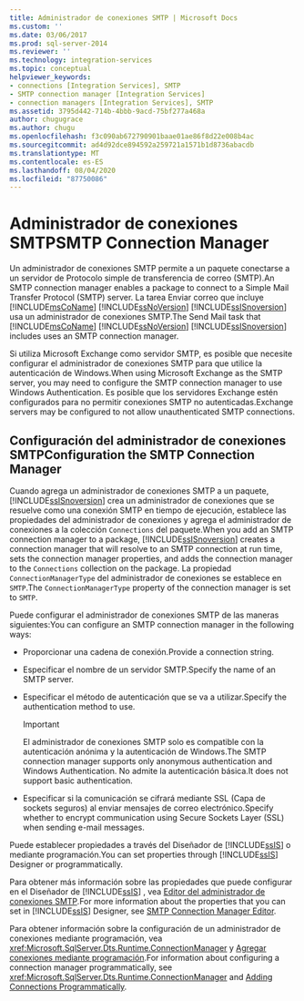 ```yaml
---
title: Administrador de conexiones SMTP | Microsoft Docs
ms.custom: ''
ms.date: 03/06/2017
ms.prod: sql-server-2014
ms.reviewer: ''
ms.technology: integration-services
ms.topic: conceptual
helpviewer_keywords:
- connections [Integration Services], SMTP
- SMTP connection manager [Integration Services]
- connection managers [Integration Services], SMTP
ms.assetid: 3795d442-714b-4bbb-9acd-75bf277a468a
author: chugugrace
ms.author: chugu
ms.openlocfilehash: f3c090ab672790901baae01ae86f8d22e008b4ac
ms.sourcegitcommit: ad4d92dce894592a259721a1571b1d8736abacdb
ms.translationtype: MT
ms.contentlocale: es-ES
ms.lasthandoff: 08/04/2020
ms.locfileid: "87750086"
---
```

# <a name="smtp-connection-manager"></a><span data-ttu-id="5fdb6-102">Administrador de conexiones SMTP</span><span class="sxs-lookup"><span data-stu-id="5fdb6-102">SMTP Connection Manager</span></span>
  <span data-ttu-id="5fdb6-103">Un administrador de conexiones SMTP permite a un paquete conectarse a un servidor de Protocolo simple de transferencia de correo (SMTP).</span><span class="sxs-lookup"><span data-stu-id="5fdb6-103">An SMTP connection manager enables a package to connect to a Simple Mail Transfer Protocol (SMTP) server.</span></span> <span data-ttu-id="5fdb6-104">La tarea Enviar correo que incluye [!INCLUDE[msCoName](../../includes/msconame-md.md)] [!INCLUDE[ssNoVersion](../../includes/ssnoversion-md.md)] [!INCLUDE[ssISnoversion](../../includes/ssisnoversion-md.md)] usa un administrador de conexiones SMTP.</span><span class="sxs-lookup"><span data-stu-id="5fdb6-104">The Send Mail task that [!INCLUDE[msCoName](../../includes/msconame-md.md)] [!INCLUDE[ssNoVersion](../../includes/ssnoversion-md.md)] [!INCLUDE[ssISnoversion](../../includes/ssisnoversion-md.md)] includes uses an SMTP connection manager.</span></span>  
  
 <span data-ttu-id="5fdb6-105">Si utiliza Microsoft Exchange como servidor SMTP, es posible que necesite configurar el administrador de conexiones SMTP para que utilice la autenticación de Windows.</span><span class="sxs-lookup"><span data-stu-id="5fdb6-105">When using Microsoft Exchange as the SMTP server, you may need to configure the SMTP connection manager to use Windows Authentication.</span></span> <span data-ttu-id="5fdb6-106">Es posible que los servidores Exchange estén configurados para no permitir conexiones SMTP no autenticadas.</span><span class="sxs-lookup"><span data-stu-id="5fdb6-106">Exchange servers may be configured to not allow unauthenticated SMTP connections.</span></span>  
  
## <a name="configuration-the-smtp-connection-manager"></a><span data-ttu-id="5fdb6-107">Configuración del administrador de conexiones SMTP</span><span class="sxs-lookup"><span data-stu-id="5fdb6-107">Configuration the SMTP Connection Manager</span></span>  
 <span data-ttu-id="5fdb6-108">Cuando agrega un administrador de conexiones SMTP a un paquete, [!INCLUDE[ssISnoversion](../../includes/ssisnoversion-md.md)] crea un administrador de conexiones que se resuelve como una conexión SMTP en tiempo de ejecución, establece las propiedades del administrador de conexiones y agrega el administrador de conexiones a la colección `Connections` del paquete.</span><span class="sxs-lookup"><span data-stu-id="5fdb6-108">When you add an SMTP connection manager to a package, [!INCLUDE[ssISnoversion](../../includes/ssisnoversion-md.md)] creates a connection manager that will resolve to an SMTP connection at run time, sets the connection manager properties, and adds the connection manager to the `Connections` collection on the package.</span></span> <span data-ttu-id="5fdb6-109">La propiedad `ConnectionManagerType` del administrador de conexiones se establece en `SMTP`.</span><span class="sxs-lookup"><span data-stu-id="5fdb6-109">The `ConnectionManagerType` property of the connection manager is set to `SMTP`.</span></span>  
  
 <span data-ttu-id="5fdb6-110">Puede configurar el administrador de conexiones SMTP de las maneras siguientes:</span><span class="sxs-lookup"><span data-stu-id="5fdb6-110">You can configure an SMTP connection manager in the following ways:</span></span>  
  
-   <span data-ttu-id="5fdb6-111">Proporcionar una cadena de conexión.</span><span class="sxs-lookup"><span data-stu-id="5fdb6-111">Provide a connection string.</span></span>  
  
-   <span data-ttu-id="5fdb6-112">Especificar el nombre de un servidor SMTP.</span><span class="sxs-lookup"><span data-stu-id="5fdb6-112">Specify the name of an SMTP server.</span></span>  
  
-   <span data-ttu-id="5fdb6-113">Especificar el método de autenticación que se va a utilizar.</span><span class="sxs-lookup"><span data-stu-id="5fdb6-113">Specify the authentication method to use.</span></span>  
  
    > [!IMPORTANT]  
    >  <span data-ttu-id="5fdb6-114">El administrador de conexiones SMTP solo es compatible con la autenticación anónima y la autenticación de Windows.</span><span class="sxs-lookup"><span data-stu-id="5fdb6-114">The SMTP connection manager supports only anonymous authentication and Windows Authentication.</span></span> <span data-ttu-id="5fdb6-115">No admite la autenticación básica.</span><span class="sxs-lookup"><span data-stu-id="5fdb6-115">It does not support basic authentication.</span></span>  
  
-   <span data-ttu-id="5fdb6-116">Especificar si la comunicación se cifrará mediante SSL (Capa de sockets seguros) al enviar mensajes de correo electrónico.</span><span class="sxs-lookup"><span data-stu-id="5fdb6-116">Specify whether to encrypt communication using Secure Sockets Layer (SSL) when sending e-mail messages.</span></span>  
  
 <span data-ttu-id="5fdb6-117">Puede establecer propiedades a través del Diseñador de [!INCLUDE[ssIS](../../includes/ssis-md.md)] o mediante programación.</span><span class="sxs-lookup"><span data-stu-id="5fdb6-117">You can set properties through [!INCLUDE[ssIS](../../includes/ssis-md.md)] Designer or programmatically.</span></span>  
  
 <span data-ttu-id="5fdb6-118">Para obtener más información sobre las propiedades que puede configurar en el Diseñador de [!INCLUDE[ssIS](../../includes/ssis-md.md)] , vea [Editor del administrador de conexiones SMTP](../smtp-connection-manager-editor.md).</span><span class="sxs-lookup"><span data-stu-id="5fdb6-118">For more information about the properties that you can set in [!INCLUDE[ssIS](../../includes/ssis-md.md)] Designer, see [SMTP Connection Manager Editor](../smtp-connection-manager-editor.md).</span></span>  
  
 <span data-ttu-id="5fdb6-119">Para obtener información sobre la configuración de un administrador de conexiones mediante programación, vea <xref:Microsoft.SqlServer.Dts.Runtime.ConnectionManager> y [Agregar conexiones mediante programación](../building-packages-programmatically/adding-connections-programmatically.md).</span><span class="sxs-lookup"><span data-stu-id="5fdb6-119">For information about configuring a connection manager programmatically, see <xref:Microsoft.SqlServer.Dts.Runtime.ConnectionManager> and [Adding Connections Programmatically](../building-packages-programmatically/adding-connections-programmatically.md).</span></span>  
  
  
